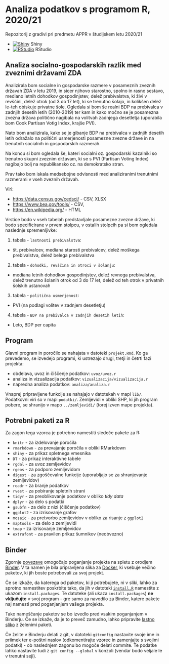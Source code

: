 # Analiza podatkov s programom R, 2020/21

Repozitorij z gradivi pri predmetu APPR v študijskem letu 2020/21

* [![Shiny](http://mybinder.org/badge.svg)](http://mybinder.org/v2/gh/tiakrofel/APPR-2020-21/master?urlpath=shiny/APPR-2020-21/projekt.Rmd) Shiny
* [![RStudio](http://mybinder.org/badge.svg)](http://mybinder.org/v2/gh/tiakrofel/APPR-2020-21/master?urlpath=rstudio) RStudio

## Analiza socialno-gospodarskih razlik med zveznimi državami ZDA

Analizirala bom socialne in gospodarske razmere v posameznih zveznih državah ZDA 
v letu 2019, in sicer njihovo starostno, spolno in rasno sestavo,
mediano letnih dohodkov gospodinjstev, 
delež prebivalstva, ki živi v revščini,
delež otrok (od 3 do 17 let), ki se trenutno šolajo, in
kolikšen delež le-teh obiskuje privatne šole.
Ogledala si bom še realni BDP na prebivalca v zadnjih desetih letih (2010-2019) 
ter kam in kako močno se je posamezna zvezna država politično nagibala na volitvah 
zadnjega desetletja (uporabila bom Cook Partisan Votig Index, krajše PVI).

Nato bom analizirala, kako se je gibanje BDP na prebivalca v zadnjih desetih letih
odražalo na politični usmerjenosti posamezne zvezne države in
na trenutnih socialnih in gospodarskih razmerah.

Na koncu si bom ogledala še, kateri socialni oz. gospodarski kazalniki so 
trenutno skupni zveznim državam, ki se s PVI (Partisan Voting Index) nagibajo 
bolj na republikansko oz. na demokratsko stran.

Prav tako bom iskala medsebojne odvisnosti med analiziranimi trenutnimi 
razmerami v vseh zveznih državah.

Viri: 
* https://data.census.gov/cedsci/ - CSV, XLSX
* https://www.bea.gov/tools/ - CSV,
* https://en.wikipedia.org/ - HTML

Vrstice bodo v vseh tabelah predstavljale posamezne zvezne države, 
ki bodo specificirane v prvem stolpcu,
v ostalih stolpcih pa si bom ogledala naslednje spremenljivke:

1. tabela - `lastnosti prebivalstva`: 
* št. prebivalcev, mediana starosti prebivalcev, delež moškega prebivalstva, delež belega prebivalstva 
2. tabela - `dohodki, revščina in otroci v šolanju`: 
* mediana letnih dohodkov gospodinjstev, delež revnega prebivalstva,
delež trenutno šolanih otrok od 3 do 17 let, delež od teh otrok v privatnih šolskih ustanovah
3. tabela - `politična usmerjenost`: 
* PVI (na podlagi volitev v zadnjem desetletju)
4. tabela - `BDP na prebivalca v zadnjih desetih letih`: 
* Leto, BDP per capita


## Program

Glavni program in poročilo se nahajata v datoteki `projekt.Rmd`.
Ko ga prevedemo, se izvedejo programi, ki ustrezajo drugi, tretji in četrti fazi projekta:

* obdelava, uvoz in čiščenje podatkov: `uvoz/uvoz.r`
* analiza in vizualizacija podatkov: `vizualizacija/vizualizacija.r`
* napredna analiza podatkov: `analiza/analiza.r`

Vnaprej pripravljene funkcije se nahajajo v datotekah v mapi `lib/`.
Podatkovni viri so v mapi `podatki/`.
Zemljevidi v obliki SHP, ki jih program pobere,
se shranijo v mapo `../zemljevidi/` (torej izven mape projekta).

## Potrebni paketi za R

Za zagon tega vzorca je potrebno namestiti sledeče pakete za R:

* `knitr` - za izdelovanje poročila
* `rmarkdown` - za prevajanje poročila v obliki RMarkdown
* `shiny` - za prikaz spletnega vmesnika
* `DT` - za prikaz interaktivne tabele
* `rgdal` - za uvoz zemljevidov
* `rgeos` - za podporo zemljevidom
* `digest` - za zgoščevalne funkcije (uporabljajo se za shranjevanje zemljevidov)
* `readr` - za branje podatkov
* `rvest` - za pobiranje spletnih strani
* `tidyr` - za preoblikovanje podatkov v obliko *tidy data*
* `dplyr` - za delo s podatki
* `gsubfn` - za delo z nizi (čiščenje podatkov)
* `ggplot2` - za izrisovanje grafov
* `mosaic` - za pretvorbo zemljevidov v obliko za risanje z `ggplot2`
* `maptools` - za delo z zemljevidi
* `tmap` - za izrisovanje zemljevidov
* `extrafont` - za pravilen prikaz šumnikov (neobvezno)

## Binder

Zgornje [povezave](#analiza-podatkov-s-programom-r-202021)
omogočajo poganjanje projekta na spletu z orodjem [Binder](https://mybinder.org/).
V ta namen je bila pripravljena slika za [Docker](https://www.docker.com/),
ki vsebuje večino paketov, ki jih boste potrebovali za svoj projekt.

Če se izkaže, da katerega od paketov, ki ji potrebujete, ni v sliki,
lahko za sprotno namestitev poskrbite tako,
da jih v datoteki [`install.R`](install.R) namestite z ukazom `install.packages`.
Te datoteke (ali ukaza `install.packages`) **ne vključujte** v svoj program -
gre samo za navodilo za Binder, katere pakete naj namesti pred poganjanjem vašega projekta.

Tako nameščanje paketov se bo izvedlo pred vsakim poganjanjem v Binderju.
Če se izkaže, da je to preveč zamudno,
lahko pripravite [lastno sliko](https://github.com/jaanos/APPR-docker) z želenimi paketi.

Če želite v Binderju delati z git,
v datoteki `gitconfig` nastavite svoje ime in priimek ter e-poštni naslov
(odkomentirajte vzorec in zamenjajte s svojimi podatki) -
ob naslednjem zagonu bo mogoče delati commite.
Te podatke lahko nastavite tudi z `git config --global` v konzoli
(vendar bodo veljale le v trenutni seji).
